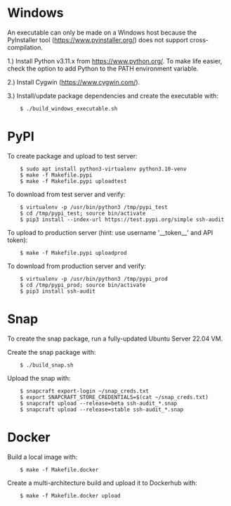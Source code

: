 # Windows

An executable can only be made on a Windows host because the PyInstaller tool (https://www.pyinstaller.org/) does not support cross-compilation.

1.) Install Python v3.11.x from https://www.python.org/.  To make life easier, check the option to add Python to the PATH environment variable.

2.) Install Cygwin (https://www.cygwin.com/).

3.) Install/update package dependencies and create the executable with:

```
    $ ./build_windows_executable.sh
```


# PyPI

To create package and upload to test server:

```
    $ sudo apt install python3-virtualenv python3.10-venv
    $ make -f Makefile.pypi
    $ make -f Makefile.pypi uploadtest
```

To download from test server and verify:

```
    $ virtualenv -p /usr/bin/python3 /tmp/pypi_test
    $ cd /tmp/pypi_test; source bin/activate
    $ pip3 install --index-url https://test.pypi.org/simple ssh-audit
```

To upload to production server (hint: use username '\_\_token\_\_' and API token):

```
    $ make -f Makefile.pypi uploadprod
```

To download from production server and verify:

```
    $ virtualenv -p /usr/bin/python3 /tmp/pypi_prod
    $ cd /tmp/pypi_prod; source bin/activate
    $ pip3 install ssh-audit
```


# Snap

To create the snap package, run a fully-updated Ubuntu Server 22.04 VM.

Create the snap package with:
```
    $ ./build_snap.sh
```

Upload the snap with:

```
    $ snapcraft export-login ~/snap_creds.txt
    $ export SNAPCRAFT_STORE_CREDENTIALS=$(cat ~/snap_creds.txt)
    $ snapcraft upload --release=beta ssh-audit_*.snap
    $ snapcraft upload --release=stable ssh-audit_*.snap
```


# Docker

Build a local image with:

```
    $ make -f Makefile.docker
```

Create a multi-architecture build and upload it to Dockerhub with:

```
    $ make -f Makefile.docker upload
```
